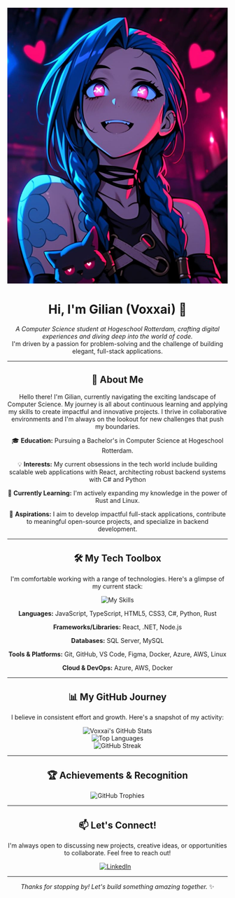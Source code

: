 <p align="center">
  <img src="https://raw.githubusercontent.com/Voxxai/Voxxai/main/Jinx_pfp.jpg" alt="Voxxai Banner" width="800"/>
</p>

<h1 align="center">Hi, I'm Gilian (Voxxai) 👋</h1>

<p align="center">
  <em>A Computer Science student at Hogeschool Rotterdam, crafting digital experiences and diving deep into the world of code.</em>
  <br />
  I'm driven by a passion for problem-solving and the challenge of building elegant, full-stack applications.
</p>

---

<h2 align="center">🚀 About Me</h2>

<p align="center">Hello there! I'm Gilian, currently navigating the exciting landscape of Computer Science. My journey is all about continuous learning and applying my skills to create impactful and innovative projects. I thrive in collaborative environments and I'm always on the lookout for new challenges that push my boundaries.</p>

<p align="center">🎓 <strong>Education:</strong> Pursuing a Bachelor's in Computer Science at Hogeschool Rotterdam.</p>
<p align="center">💡 <strong>Interests:</strong> My current obsessions in the tech world include building scalable web applications with React, architecting robust backend systems with C# and Python</p>
<p align="center">🌱 <strong>Currently Learning:</strong> I'm actively expanding my knowledge in the power of Rust and Linux.</p>
<p align="center">🎯 <strong>Aspirations:</strong> I aim to develop impactful full-stack applications, contribute to meaningful open-source projects, and specialize in backend development.</p>

---

<h2 align="center">🛠️ My Tech Toolbox</h2>

<p align="center">I'm comfortable working with a range of technologies. Here's a glimpse of my current stack:</p>

<p align="center">
  <img src="https://skillicons.dev/icons?i=js,ts,html,css,react,cs,dotnet,python,nodejs,sql,mysql,git,github,vscode,figma,docker,azure,aws,linux,rust&theme=light&perline=11" alt="My Skills"/>
</p>

<p align="center"><strong>Languages:</strong> JavaScript, TypeScript, HTML5, CSS3, C#, Python, Rust</p>
<p align="center"><strong>Frameworks/Libraries:</strong> React, .NET, Node.js</p>
<p align="center"><strong>Databases:</strong> SQL Server, MySQL</p>
<p align="center"><strong>Tools & Platforms:</strong> Git, GitHub, VS Code, Figma, Docker, Azure, AWS, Linux</p>
<p align="center"><strong>Cloud & DevOps:</strong> Azure, AWS, Docker</p>

---

<h2 align="center">📊 My GitHub Journey</h2>

<p align="center">I believe in consistent effort and growth. Here's a snapshot of my activity:</p>

<p align="center">
  <img alt="Voxxai's GitHub Stats" src="https://github-readme-stats.vercel.app/api?username=Voxxai&show_icons=true&theme=tokyonight&count_private=true&include_all_commits=true&hide_border=true&rank_icon=github"/>
  <br/>
  <img alt="Top Languages" src="https://github-readme-stats.vercel.app/api/top-langs/?username=Voxxai&layout=compact&theme=tokyonight&hide_border=true"/>
  <br/>
  <img alt="GitHub Streak" src="https://streak-stats.demolab.com/?user=Voxxai&theme=tokyonight&hide_border=true&date_format=M%20j%5B%2C%20Y%5D"/>
</p>

---

<h2 align="center">🏆 Achievements & Recognition</h2>

<p align="center">
  <img src="https://github-profile-trophy.vercel.app/?username=Voxxai&theme=tokyonight&margin-w=15&margin-h=15&no-frame=true&column=-1" alt="GitHub Trophies"/>
</p>

---

<h2 align="center">📫 Let's Connect!</h2>

<p align="center">I'm always open to discussing new projects, creative ideas, or opportunities to collaborate. Feel free to reach out!</p>

<p align="center">
  <a href="https://www.linkedin.com/in/gilian-kranendonk/" target="_blank" style="margin-right: 10px;">
    <img src="https://img.shields.io/badge/LinkedIn-%230077B5.svg?&style=for-the-badge&logo=linkedin&logoColor=white" alt="LinkedIn"/>
  </a>
</p>

---

<p align="center">
  <em>Thanks for stopping by! Let's build something amazing together.</em> ✨
</p>
